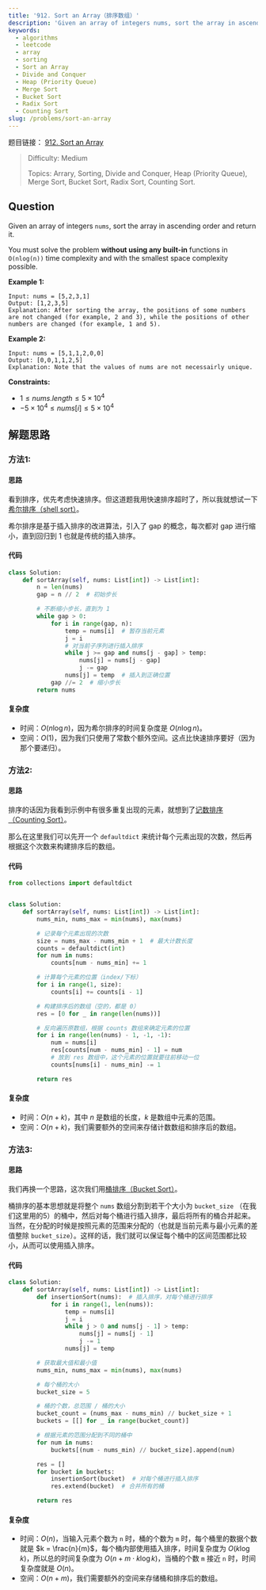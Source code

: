 ```yaml
---
title: '912. Sort an Array（排序数组）'
description: 'Given an array of integers nums, sort the array in ascending order and return it.'
keywords:
  - algorithms
  - leetcode
  - array
  - sorting
  - Sort an Array
  - Divide and Conquer
  - Heap (Priority Queue)
  - Merge Sort
  - Bucket Sort
  - Radix Sort
  - Counting Sort
slug: /problems/sort-an-array
---
```


题目链接：
[912. Sort an Array](https://leetcode.com/problems/sort-an-array/)

> Difficulty: Medium
>
> Topics: Arrary, Sorting, Divide and Conquer, Heap (Priority Queue), Merge Sort, Bucket Sort, Radix Sort, Counting Sort.

## Question

Given an array of integers `nums`, sort the array in ascending order and return it.

You must solve the problem **without using any built-in** functions in `O(nlog(n))` time complexity and with the smallest space complexity possible.

**Example 1:**

```plaintext
Input: nums = [5,2,3,1]
Output: [1,2,3,5]
Explanation: After sorting the array, the positions of some numbers are not changed (for example, 2 and 3), while the positions of other numbers are changed (for example, 1 and 5).
```

**Example 2:**

```plaintext
Input: nums = [5,1,1,2,0,0]
Output: [0,0,1,1,2,5]
Explanation: Note that the values of nums are not necessairly unique.
```

**Constraints:**

- $1 \le nums.length \le 5 \times 10^4$
- $-5 \times 10^4 \le nums[i] \le 5 \times 10^4$

## 解题思路

### 方法1:

#### 思路

看到排序，优先考虑快速排序。但这道题我用快速排序超时了，所以我就想试一下 [希尔排序（shell sort）](https://en.wikipedia.org/wiki/Shellsort)。

希尔排序是基于插入排序的改进算法，引入了 gap 的概念，每次都对 gap 进行缩小，直到回归到 1 也就是传统的插入排序。

#### 代码

```python
class Solution:
    def sortArray(self, nums: List[int]) -> List[int]:
        n = len(nums)
        gap = n // 2  # 初始步长

        # 不断缩小步长，直到为 1
        while gap > 0:
            for i in range(gap, n):
                temp = nums[i]  # 暂存当前元素
                j = i
                # 对当前子序列进行插入排序
                while j >= gap and nums[j - gap] > temp:
                    nums[j] = nums[j - gap]
                    j -= gap
                nums[j] = temp  # 插入到正确位置
            gap //= 2  # 缩小步长
        return nums
```

#### 复杂度

- 时间：$O(n\log{n})$，因为希尔排序的时间复杂度是 $O(n\log{n})$。
- 空间：$O(1)$，因为我们只使用了常数个额外空间。这点比快速排序要好（因为那个要递归）。

### 方法2:

#### 思路

排序的话因为我看到示例中有很多重复出现的元素，就想到了[记数排序（Counting Sort）](https://en.wikipedia.org/wiki/Counting_sort)。

那么在这里我们可以先开一个 `defaultdict` 来统计每个元素出现的次数，然后再根据这个次数来构建排序后的数组。

#### 代码

```python
from collections import defaultdict


class Solution:
    def sortArray(self, nums: List[int]) -> List[int]:
        nums_min, nums_max = min(nums), max(nums)

        # 记录每个元素出现的次数
        size = nums_max - nums_min + 1  # 最大计数长度
        counts = defaultdict(int)
        for num in nums:
            counts[num - nums_min] += 1

        # 计算每个元素的位置（index/下标）
        for i in range(1, size):
            counts[i] += counts[i - 1]

        # 构建排序后的数组（空的，都是 0）
        res = [0 for _ in range(len(nums))]

        # 反向遍历原数组，根据 counts 数组来确定元素的位置
        for i in range(len(nums) - 1, -1, -1):
            num = nums[i]
            res[counts[num - nums_min] - 1] = num
            # 放到 res 数组中，这个元素的位置就要往前移动一位
            counts[nums[i] - nums_min] -= 1

        return res
```

#### 复杂度

- 时间：$O(n + k)$，其中 $n$ 是数组的长度，$k$ 是数组中元素的范围。
- 空间：$O(n + k)$，我们需要额外的空间来存储计数数组和排序后的数组。

### 方法3:

#### 思路

我们再换一个思路，这次我们用[桶排序（Bucket Sort）](https://en.wikipedia.org/wiki/Bucket_sort)。

桶排序的基本思想就是将整个 `nums` 数组分割到若干个大小为 `bucket_size` （在我们这里用的5）的桶中，然后对每个桶进行插入排序，最后将所有的桶合并起来。当然，在分配的时候是按照元素的范围来分配的（也就是当前元素与最小元素的差值整除 `bucket_size`）。这样的话，我们就可以保证每个桶中的区间范围都比较小，从而可以使用插入排序。

#### 代码

```python
class Solution:
    def sortArray(self, nums: List[int]) -> List[int]:
        def insertionSort(nums):  # 插入排序，对每个桶进行排序
            for i in range(1, len(nums)):
                temp = nums[i]
                j = i
                while j > 0 and nums[j - 1] > temp:
                    nums[j] = nums[j - 1]
                    j -= 1
                nums[j] = temp

        # 获取最大值和最小值
        nums_min, nums_max = min(nums), max(nums)

        # 每个桶的大小
        bucket_size = 5

        # 桶的个数，总范围 / 桶的大小
        bucket_count = (nums_max - nums_min) // bucket_size + 1
        buckets = [[] for _ in range(bucket_count)]

        # 根据元素的范围分配到不同的桶中
        for num in nums:
            buckets[(num - nums_min) // bucket_size].append(num)

        res = []
        for bucket in buckets:
            insertionSort(bucket)  # 对每个桶进行插入排序
            res.extend(bucket)  # 合并所有的桶

        return res
```

#### 复杂度

- 时间：$O(n)$，当输入元素个数为 `n` 时，桶的个数为 `m` 时，每个桶里的数据个数就是 $k = \frac{n}{m}$，每个桶内部使用插入排序，时间复杂度为 $O(k \log{k})$，所以总的时间复杂度为 $O(n + m \cdot k \log{k})$，当桶的个数 `m` 接近 `n` 时，时间复杂度就是 $O(n)$。
- 空间：$O(n + m)$，我们需要额外的空间来存储桶和排序后的数组。
